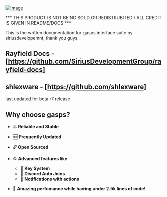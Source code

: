 [![image](https://user-images.githubusercontent.com/60119170/230508357-c63ba404-d0a7-4183-9aa1-782a2f54240e.png)](https://discord.gg/guilty)

*** THIS PRODUCT IS NOT BEING SOLD OR REDISTRUBITED / ALL CREDIT IS GIVEN IN README/DOCS ***


This is the written documentation for gasps interface suite by siriusdevelopemnt, thank you guys.

## Rayfield Docs - [https://github.com/SiriusDevelopmentGroup/rayfield-docs]

## shlexware - [https://github.com/shlexware]

last updated for beta r7 release

## Why choose gasps?

- ⚖️ **Reliable and Stable**
- 🆕 **Frequently Updated**
- 🔓 **Open Sourced**
- ⚙️ **Advanced features like**

  - 🔑 **Key System**
  - 🔗 **Discord Auto Joins**
  - 🔔 **Notifications with actions**

- 💃 **Amazing perfomance while having under 2.5k lines of code!**
